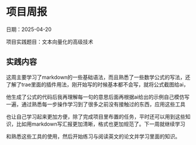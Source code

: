 # 项目周报

日期：2025-04-20

项目实践题目：文本向量化的高级技术

## 实践内容  
这周主要学习了markdown的一些基础语法，而且熟悉了一些数学公式的写法，还了解了trae里面的插件用法，刚开始写的时候基本都不会写，就将公式截图给ai，

他生成了公式的代码后我再理解每一句的意思后面再根据ai给出的示例自己模仿写一遍，通过熟悉每一步操作学习到了很多之前没有接触过的东西，应用这些工具

也让自己学习起来更加方便，除了完成项目里布置的任务，平时还可以用到这些知识，比如用markdown写汇报更加清晰，格式也更加规范了。下一周就继续学习

和熟悉这些工具的使用，然后开始练习与阅读英文的论文并学习里面的知识。

